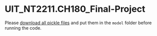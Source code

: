 # UIT_NT2211.CH180_Final-Project

Please [download all pickle files](https://drive.google.com/drive/u/1/folders/13clq4oEguUloq8C4TdQUOmu05X5YFndI) and put them in the `model` folder before running the code.